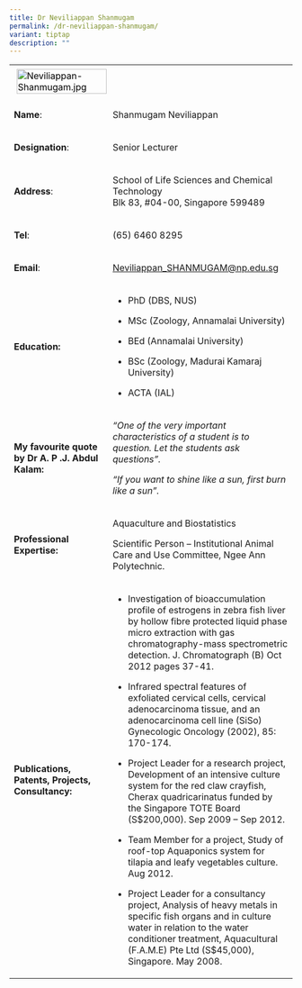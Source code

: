 ```yaml
---
title: Dr Neviliappan Shanmugam
permalink: /dr-neviliappan-shanmugam/
variant: tiptap
description: ""
---
```

<table>
<tbody>
<tr>
<td rowspan="1" colspan="1">
<div class="isomer-image-wrapper">
<img style="caret-color: rgb(0, 0, 0); color: rgb(0, 0, 0); font-style: normal; font-variant-caps: normal; font-weight: 400; letter-spacing: normal; orphans: auto; text-align: start; text-indent: 0px; text-transform: none; white-space: normal; widows: auto; word-spacing: 0px; -webkit-text-stroke-width: 0px; text-decoration: none; margin: 5px;" height="auto" width="100%" alt="Neviliappan-Shanmugam.jpg" src="https://graduation.np.edu.sg/staffdirectory/lsct/PublishingImages/Neviliappan-Shanmugam.jpg">
</div>
</td>
<td rowspan="1" colspan="1">
<p></p>
</td>
</tr>
<tr>
<td rowspan="1" colspan="1">
<p><strong>Name</strong>:&nbsp;&nbsp;&nbsp;&nbsp;&nbsp;&nbsp;&nbsp;&nbsp;&nbsp;&nbsp;&nbsp;&nbsp;&nbsp;&nbsp;&nbsp;&nbsp;&nbsp;&nbsp;&nbsp;&nbsp;&nbsp;&nbsp;&nbsp;&nbsp;&nbsp;</p>
</td>
<td rowspan="1" colspan="1">
<p>​Shanmugam Neviliappan</p>
</td>
</tr>
<tr>
<td rowspan="1" colspan="1">
<p>​<strong>Designation</strong>:</p>
</td>
<td rowspan="1" colspan="1">
<p>​Senior Lecturer</p>
</td>
</tr>
<tr>
<td rowspan="1" colspan="1">
<p><strong>Address</strong>: ​</p>
</td>
<td rowspan="1" colspan="1">
<p>School of Life Sciences and Chemical Technology
<br>Blk 83, #04-00, Singapore 599489​</p>
</td>
</tr>
<tr>
<td rowspan="1" colspan="1">
<p><strong>Tel</strong>: &nbsp;&nbsp;&nbsp; ​</p>
</td>
<td rowspan="1" colspan="1">
<p>(65) 6460 8295​</p>
</td>
</tr>
<tr>
<td rowspan="1" colspan="1">
<p><strong>Email</strong>: ​</p>
</td>
<td rowspan="1" colspan="1">
<p><a href="mailto:Neviliappan_SHANMUGAM@np.edu.sg" rel="noopener noreferrer nofollow" target="_blank">Neviliappan_SHANMUGAM@np.edu.sg</a>
</p>
</td>
</tr>
<tr>
<td rowspan="1" colspan="1">
<p><strong>Education:</strong>
</p>
</td>
<td rowspan="1" colspan="1">
<ul data-tight="true" class="tight">
<li>
<p>PhD (DBS, NUS)</p>
</li>
<li>
<p>MSc (Zoology, Annamalai University)</p>
</li>
<li>
<p>​BEd (Annamalai University)</p>
</li>
<li>
<p>BSc (Zoology, Madurai Kamaraj University)</p>
</li>
<li>
<p>ACTA (IAL)</p>
</li>
</ul>
</td>
</tr>
<tr>
<td rowspan="1" colspan="1">
<p><strong>My favourite quote by Dr A. P .J. Abdul Kalam:</strong>
</p>
</td>
<td rowspan="1" colspan="1">
<p><em>“One of the very important characteristics of a student is to question. Let the students ask questions”.</em>
</p>
<p><em>“If you want to shine like a sun, first burn like a sun”.</em>
</p>
</td>
</tr>
<tr>
<td rowspan="1" colspan="1">
<p><strong>Professional Expertise​:</strong>
</p>
</td>
<td rowspan="1" colspan="1">
<p>Aquaculture and Biostatistics</p>
<p>Scientific Person – Institutional Animal Care and Use Committee, Ngee
Ann Polytechnic.</p>
</td>
</tr>
<tr>
<td rowspan="1" colspan="1">
<p><strong>Publications, Patents, Projects, Consultancy:</strong>
</p>
</td>
<td rowspan="1" colspan="1">
<ul data-tight="true" class="tight">
<li>
<p>Investigation of bioaccumulation profile of estrogens in zebra fish liver
by hollow fibre protected liquid phase micro extraction with gas chromatography-mass
spectrometric detection. J. Chromatograph (B) Oct 2012 pages 37-41.</p>
</li>
<li>
<p>Infrared spectral features of exfoliated cervical cells, cervical adenocarcinoma
tissue, and an adenocarcinoma cell line (SiSo) Gynecologic Oncology (2002),
85: 170-174.</p>
</li>
<li>
<p>Project Leader for a research project, Development of an intensive culture
system for the red claw crayfish, Cherax quadricarinatus funded by the
Singapore TOTE Board (S$200,000). Sep 2009 – Sep 2012.</p>
</li>
<li>
<p>Team Member for a project, Study of roof-top Aquaponics system for tilapia
and leafy vegetables culture.&nbsp; Aug 2012.</p>
</li>
<li>
<p>Project Leader for a consultancy project, Analysis of heavy metals in
specific fish organs and in culture water in relation to the water conditioner
treatment, Aquacultural (F.A.M.E) Pte Ltd (S$45,000), Singapore. May 2008.</p>
</li>
</ul>
</td>
</tr>
</tbody>
</table>
<p></p>